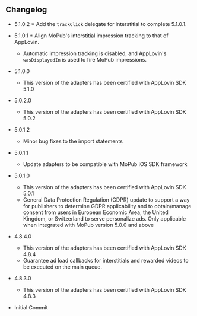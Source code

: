 ## Changelog
   * 5.1.0.2
    * Add the `trackClick` delegate for interstitial to complete 5.1.0.1. 

   * 5.1.0.1
    * Align MoPub's interstitial impression tracking to that of AppLovin.
        * Automatic impression tracking is disabled, and AppLovin's `wasDisplayedIn` is used to fire MoPub impressions.

   * 5.1.0.0
     * This version of the adapters has been certified with AppLovin SDK 5.1.0

   * 5.0.2.0
     * This version of the adapters has been certified with AppLovin SDK 5.0.2

   * 5.0.1.2
     * Minor bug fixes to the import statements

   * 5.0.1.1
	  * Update adapters to be compatible with MoPub iOS SDK framework

   * 5.0.1.0
      * This version of the adapters has been certified with AppLovin SDK 5.0.1
      * General Data Protection Regulation (GDPR) update to support a way for publishers to determine GDPR applicability and to obtain/manage consent from users in European Economic Area, the United Kingdom, or Switzerland to serve personalize ads. Only applicable when integrated with MoPub version 5.0.0 and above

   * 4.8.4.0
      * This version of the adapters has been certified with AppLovin SDK 4.8.4
      * Guarantee ad load callbacks for interstitials and rewarded videos to be executed on the main queue.
   * 4.8.3.0
      * This version of the adapters has been certified with AppLovin SDK 4.8.3
  
  * Initial Commit
